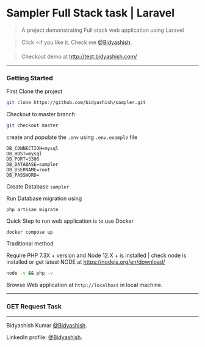 # Sampler Full Stack task | Laravel
> A project demonstrating Full stack web application using Laravel


> Click :star:if you like it. Check me [@Bidyashish](https://www.bidyashish.com).

> Checkout demo at http://test.bidyashish.com/


---

### Getting Started 

First Clone the project
```bash
git clone https://github.com/bidyashish/sampler.git
```

Checkout to master branch 
```bash
git checkout master
```
create and populate the `.env` using `.env.example` file

```
DB_CONNECTION=mysql
DB_HOST=mysql
DB_PORT=3306
DB_DATABASE=sampler
DB_USERNAME=root
DB_PASSWORD=
```


Create Database `sampler`

Run Database migration using

```
php artisan migrate
```

Quick Step to run web application is to use Docker

```
docker compose up
```




Traditional method

Require PHP 7.3X + version and Node 12.X + is installed | check node is installed or get latest NODE at https://nodejs.org/en/download/
```bash
node -v && php -v
```

Browse Web application at `http://localhost` in local machine.

---
### GET Request Task


---
Bidyashish Kumar [@Bidyashish](https://www.bidyashish.com).

LinkedIn profile: [@Bidyashish](https://www.linkedin.com/in/bidyashish/).